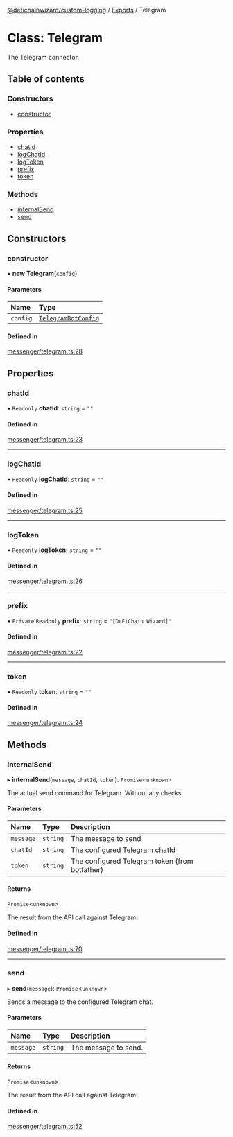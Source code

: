 [@defichainwizard/custom-logging](../README.md) / [Exports](../modules.md) / Telegram

# Class: Telegram

The Telegram connector.

## Table of contents

### Constructors

- [constructor](Telegram.md#constructor)

### Properties

- [chatId](Telegram.md#chatid)
- [logChatId](Telegram.md#logchatid)
- [logToken](Telegram.md#logtoken)
- [prefix](Telegram.md#prefix)
- [token](Telegram.md#token)

### Methods

- [internalSend](Telegram.md#internalsend)
- [send](Telegram.md#send)

## Constructors

### constructor

• **new Telegram**(`config`)

#### Parameters

| Name | Type |
| :------ | :------ |
| `config` | [`TelegramBotConfig`](../interfaces/TelegramBotConfig.md) |

#### Defined in

[messenger/telegram.ts:28](https://github.com/DeFiChain-Wizard/custom-logging/blob/ec9fb90/src/messenger/telegram.ts#L28)

## Properties

### chatId

• `Readonly` **chatId**: `string` = `""`

#### Defined in

[messenger/telegram.ts:23](https://github.com/DeFiChain-Wizard/custom-logging/blob/ec9fb90/src/messenger/telegram.ts#L23)

___

### logChatId

• `Readonly` **logChatId**: `string` = `""`

#### Defined in

[messenger/telegram.ts:25](https://github.com/DeFiChain-Wizard/custom-logging/blob/ec9fb90/src/messenger/telegram.ts#L25)

___

### logToken

• `Readonly` **logToken**: `string` = `""`

#### Defined in

[messenger/telegram.ts:26](https://github.com/DeFiChain-Wizard/custom-logging/blob/ec9fb90/src/messenger/telegram.ts#L26)

___

### prefix

• `Private` `Readonly` **prefix**: `string` = `"[DeFiChain Wizard]"`

#### Defined in

[messenger/telegram.ts:22](https://github.com/DeFiChain-Wizard/custom-logging/blob/ec9fb90/src/messenger/telegram.ts#L22)

___

### token

• `Readonly` **token**: `string` = `""`

#### Defined in

[messenger/telegram.ts:24](https://github.com/DeFiChain-Wizard/custom-logging/blob/ec9fb90/src/messenger/telegram.ts#L24)

## Methods

### internalSend

▸ **internalSend**(`message`, `chatId`, `token`): `Promise`<`unknown`\>

The actual send command for Telegram. Without any checks.

#### Parameters

| Name | Type | Description |
| :------ | :------ | :------ |
| `message` | `string` | The message to send |
| `chatId` | `string` | The configured Telegram chatId |
| `token` | `string` | The configured Telegram token (from botfather) |

#### Returns

`Promise`<`unknown`\>

The result from the API call against Telegram.

#### Defined in

[messenger/telegram.ts:70](https://github.com/DeFiChain-Wizard/custom-logging/blob/ec9fb90/src/messenger/telegram.ts#L70)

___

### send

▸ **send**(`message`): `Promise`<`unknown`\>

Sends a message to the configured Telegram chat.

#### Parameters

| Name | Type | Description |
| :------ | :------ | :------ |
| `message` | `string` | The message to send. |

#### Returns

`Promise`<`unknown`\>

The result from the API call against Telegram.

#### Defined in

[messenger/telegram.ts:52](https://github.com/DeFiChain-Wizard/custom-logging/blob/ec9fb90/src/messenger/telegram.ts#L52)
